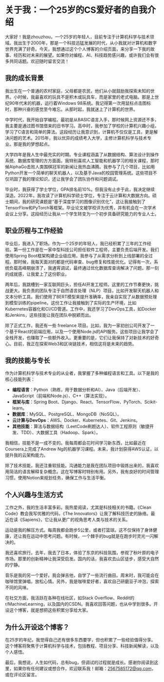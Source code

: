 # 关于我：一个25岁的CS爱好者的自我介绍

大家好！我是zhouzhou，一个25岁的年轻人，目前专注于计算机科学与技术领域。我出生于2000年，那是一个科技迅猛发展的时代，从小我就对计算机和数字世界充满了好奇。今天，我想通过这个个人博客的介绍页面，来分享一下我的故事、经历和对未来的展望。如果你对编程、AI、科技趋势感兴趣，或许我们会有很多共同话题。欢迎随时留言交流！

## 我的成长背景

我出生在一个普通的农村家庭，父母都是农民，他们从小就鼓励我探索未知的世界。小时候，我最喜欢的玩具不是积木或玩具车，而是家里的老式电脑。那是上世纪90年代末的机器，运行着Windows 98系统。我记得第一次用鼠标点击图标时，那种兴奋的感觉至今难忘。从那时起，我就迷上了计算机的世界。

中学时代，我开始自学编程。最初是从BASIC语言入手，那时候网上资源还不多，我主要是通过图书馆借来的旧书学习。高中时，我参加了学校的计算机兴趣小组，学习了C语言和简单的算法。这段经历让我意识到，计算机不仅仅是工具，更是解决问题的艺术。2015年，我以优异的成绩考入大学，主修计算机科学与技术专业。那是我的梦想起点。

大学四年是我人生中最充实的时期。专业课程涵盖了从数据结构、算法设计到操作系统、数据库管理的方方面面。我特别喜欢人工智能和机器学习的相关课程，那时候AlphaGo击败人类围棋冠军的新闻让我热血沸腾。我参与了几个项目，比如用Python开发一个简单的聊天机器人，以及基于Java的校园管理系统。这些项目不仅巩固了我的理论知识，还让我学会了团队协作和问题调试。

毕业时，我获得了学士学位，GPA排名前10%。但我没有止步于此，我决定继续深造。2022年，我攻读了计算机科学硕士学位，专注于云计算和大数据方向。硕士期间，我的研究课题是“基于深度学习的图像识别优化”，这让我接触到了TensorFlow和PyTorch等框架。毕业论文被学校评为优秀，并有机会在一次学术会议上分享。这段经历让我从一个学生转变为一个初步具备研究能力的专业人士。

## 职业历程与工作经验

毕业后，我进入了职场。作为一个25岁的年轻人，我已经积累了三年的工作经验。第一份工作是在一家中型科技公司担任软件工程师，主要负责后端开发。我们使用Spring Boot框架构建企业级应用，我参与了从需求分析到上线部署的全过程。那时候，我每天面对的都是代码审查、bug修复和性能优化。记得有一次，系统负载高峰期崩溃了，我通宵调试，最终通过优化数据库查询解决了问题。那一刻的成就感，让我爱上了这份职业。

两年后，我跳槽到一家互联网巨头，担任AI开发工程师。这里的工作节奏更快，挑战更大。我负责的团队专注于自然语言处理（NLP）项目，比如开发聊天机器人和文本分析工具。我们使用了BERT模型来提升准确率，我亲自实现了从数据预处理到模型训练的pipeline。这份工作让我接触到了实际的生产环境，比如Kubernetes容器化和CI/CD管道。工作中，我还学习了DevOps工具，如Docker和Jenkins，这些技能让我在团队中脱颖而出。

除了正式工作，我还有一些 freelance 项目。比如，我为一家初创公司开发了一个基于React的前端应用，以及一个使用Node.js的API服务。这些项目让我学会了全栈开发，也赚取了一些额外收入。更重要的是，它们让我保持了对新技术的好奇心。目前，我正在探索Web3和区块链技术，相信这将是未来的趋势。

## 我的技能与专长

作为计算机科学与技术专业的从业者，我掌握了多种编程语言和工具。以下是我的核心技能列表：

- **编程语言**：Python（熟练，用于数据分析和AI）、Java（后端开发）、JavaScript（前端和Node.js）、C++（算法实现）。
- **框架与库**：Spring Boot、Django、React、TensorFlow、PyTorch、Scikit-learn。
- **数据库**：MySQL、PostgreSQL、MongoDB（NoSQL）。
- **云计算与DevOps**：AWS、Docker、Kubernetes、Git、Jenkins。
- **其他技能**：算法与数据结构（LeetCode刷题达人）、软件工程原则（敏捷开发、TDD）、大数据工具（Hadoop、Spark）。

我相信，技能不是一成不变的。我每周都会花时间学习新东西，比如最近在Coursera上完成了Andrew Ng的机器学习课程。未来，我计划获得AWS认证，以提升我的云架构能力。

除了技术技能，我还注重软技能。沟通能力是我在团队项目中锻炼出来的，我喜欢用简洁的语言解释复杂概念。这在写博客时特别有用。另外，我有良好的时间管理习惯，使用Notion来规划任务，确保工作与生活平衡。

## 个人兴趣与生活方式

工作之外，我的生活丰富多彩。我热爱阅读，尤其是科技相关的书籍。《Clean Code》教会我写优雅的代码，《The Innovators》让我了解科技历史的脉络。最近在读《Sapiens》，它让我从更广的视角思考人类与技术的关系。

运动是我的解压方式。每周我都会跑步5公里，或者打篮球。这不仅保持了身体健康，还让我在运动中思考问题。有时候，一个棘手的bug就是在跑步时灵光一闪解决的。

我还喜欢旅行。去年，我去了日本，体验了东京的科技氛围，参观了秋叶原的电子市场。那里的创新精神让我深受启发。国内的话，我喜欢去山区徒步，感受大自然的宁静。

音乐是我的另一个爱好。我会弹吉他，自学了一些流行曲目。周末时，我可能会在咖啡馆里弹唱，放松心情。另外，我是咖啡爱好者，喜欢自己研磨豆子冲泡，探索不同的风味。

在社交方面，我活跃在各种在线社区，如Stack Overflow、Reddit的r/MachineLearning，以及国内的CSDN。我喜欢回答问题，也从中学到很多。开设这个博客，就是想把这些积累分享给大家。

## 为什么开设这个博客？

在25岁的年纪，我觉得自己还有很多东西要学，但也积累了一些经验值得分享。这个博客将聚焦于计算机科学与技术，包括教程、项目分享、科技新闻解读，以及个人感悟。

最后，我想说，人生如代码，总有bug，但调试的过程就是成长。感谢你阅读到这里，如果你有任何建议或想合作，欢迎联系我！邮箱：[2567585172@qq.com](mailto:2567585172@qq.com)，或在评论区留言。